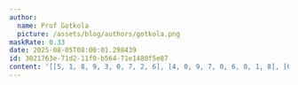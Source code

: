 ```yaml
---
author:
  name: Prof Gotkola
  picture: /assets/blog/authors/gotkola.png
maskRate: 0.33
date: 2025-08-05T08:00:01.298439
id: 3021763e-71d2-11f0-b564-71e1480f5e87
content: '[[5, 1, 8, 9, 3, 0, 7, 2, 6], [4, 0, 9, 7, 0, 6, 0, 1, 8], [0, 0, 7, 0, 5, 8, 4, 0, 0], [0, 2, 0, 6, 4, 0, 0, 0, 5], [3, 7, 6, 0, 0, 0, 9, 4, 2], [8, 5, 4, 2, 0, 3, 6, 7, 0], [7, 9, 0, 3, 6, 1, 8, 0, 0], [6, 8, 0, 4, 7, 2, 1, 9, 3], [1, 4, 3, 5, 8, 0, 0, 0, 7]]'
---
```


